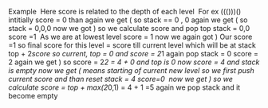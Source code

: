 Example
​
Here score is related to the depth of each level
​
For ex ((()))()
​
intitially score = 0
than again we get ( so stack == 0 , 0
again we get ( so stack = 0,0,0
now we got ) so we calculate score and pop top
stack = 0,0
score =1
​
As we are at lowest level score = 1
now we again got )
Our score =1 so
final score for this level = score till current level which will be at stack top + 2*score
so current, top = 0 and score = 2*1
again pop
stack = 0
score = 2
again we get ) so
score = 2*2 = 4 + 0 and top is 0
now score = 4 and stack is empty
​
now we get ( means starting of current new level
so we first push current score and than reset
stack = 4 score=0
​
now we get )
so we calculate score = top + max(2*0,1)
= 4 + 1
=5
again we pop stack and it become empty
